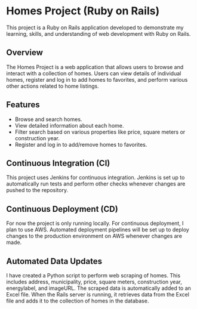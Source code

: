 # Homes Project (Ruby on Rails)

This project is a Ruby on Rails application developed to demonstrate my learning, skills, and understanding of web development with Ruby on Rails.

## Overview

The Homes Project is a web application that allows users to browse and interact with a collection of homes. Users can view details of individual homes, register and log in to add homes to favorites, and perform various other actions related to home listings.

## Features

- Browse and search homes.
- View detailed information about each home.
- Filter search based on various properties like price, square meters or construction year.
- Register and log in to add/remove homes to favorites.

## Continuous Integration (CI)

This project uses Jenkins for continuous integration. Jenkins is set up to automatically run tests and perform other checks whenever changes are pushed to the repository.

## Continuous Deployment (CD)

For now the project is only running locally. For continuous deployment, I plan to use AWS. Automated deployment pipelines will be set up to deploy changes to the production environment on AWS whenever changes are made.

## Automated Data Updates

I have created a Python script to perform web scraping of homes. This includes address, municipality, price, square meters, construction year, energylabel, and imageURL. The scraped data is automatically added to an Excel file. When the Rails server is running, it retrieves data from the Excel file and adds it to the collection of homes in the database.
